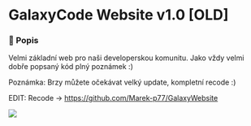 # GalaxyCode Website v1.0 [OLD]

### 📄 Popis

Velmi základní web pro naši developerskou komunitu. Jako vždy velmi dobře popsaný kód plný poznámek :)

Poznámka: Brzy můžete očekávat velký update, kompletní recode :)


EDIT: Recode -> https://github.com/Marek-p77/GalaxyWebsite


![](https://media.discordapp.net/attachments/890597852982689872/898253744939077742/screen.png?width=891&height=473)
